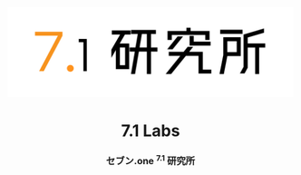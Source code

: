 ![logo](./7.1-logo.png)
<h1 align="center">7.1 Labs</h1>
<h3 align="center"><b>セブン.one <sup>7.1</sup> 研究所</b></h3>
